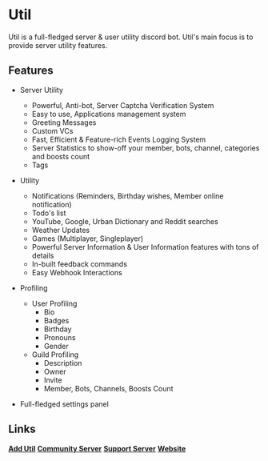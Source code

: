 # Util

Util is a full-fledged server & user utility discord bot. Util's main focus is to provide server utility features.

## Features
- Server Utility
    - Powerful, Anti-bot, Server Captcha Verification System
    - Easy to use, Applications management system
    - Greeting Messages
    - Custom VCs
    - Fast, Efficient & Feature-rich Events Logging System
    - Server Statistics to show-off your member, bots, channel, categories and boosts count
    - Tags

- Utility
    - Notifications (Reminders, Birthday wishes, Member online notification)
    - Todo's list
    - YouTube, Google, Urban Dictionary and Reddit searches
    - Weather Updates
    - Games (Multiplayer, Singleplayer)
    - Powerful Server Information & User Information features with tons of details
    - In-built feedback commands
    - Easy Webhook Interactions

- Profiling
    - User Profiling
        - Bio
        - Badges
        - Birthday
        - Pronouns
        - Gender
    - Guild Profiling
        - Description
        - Owner
        - Invite
        - Member, Bots, Channels, Boosts Count

- Full-fledged settings panel

## Links
**[Add Util](https://dsc.gg/util)**
**[Community Server](https://dsc.gg/utilcommunity)**
**[Support Server](https://dsc.gg/utilsupport)**
**[Website](https://util-bot.web.app)**
